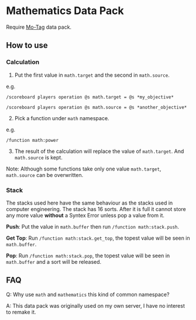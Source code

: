 # Mathematics Data Pack

Require [Mo-Tag](https://github.com/Windyera/Mo-Tag-Data-Pack) data pack.

## How to use

### Calculation

1. Put the first value in `math.target` and the second in `math.source`.

e.g.

`/scoreboard players operation @s math.target = @s *my_objective*`

`/scoreboard players operation @s math.source = @s *another_objective*`

2. Pick a function under `math` namespace.

e.g.

`/function math:power`

3. The result of the calculation will replace the value of `math.target`. And `math.source` is kept.

Note: Although some functions take only one value `math.target`, `math.source` can be overwritten.

### Stack

The stacks used here have the same behaviour as the stacks used in computer engineering. The stack has 16 sorts. After it is full it cannot store any more value **without** a Syntex Error unless pop a value from it.

**Push**: Put the value in `math.buffer` then run `/function math:stack.push`.

**Get Top**: Run `/function math:stack.get_top`, the topest value will be seen in `math.buffer`.

**Pop**: Run `/function math:stack.pop`, the topest value will be seen in `math.buffer` and a sort will be released.

## FAQ

Q: Why use `math` and `mathematics` this kind of common namespace?

A: This data pack was originally used on my own server, I have no interest to remake it.
